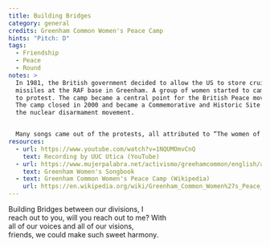 ```yaml
---
title: Building Bridges
category: general
credits: Greenham Common Women's Peace Camp
hints: "Pitch: D"
tags:
  - Friendship
  - Peace
  - Round
notes: >
  In 1981, the British government decided to allow the US to store cruise
  missiles at the RAF base in Greenham. A group of women started to camp there
  to protest. The camp became a central point for the British Peace movement.
  The camp closed in 2000 and became a Commemorative and Historic Site to honor
  the nuclear disarmament movement.


  Many songs came out of the protests, all attributed to “The women of the Greenham Common Peace Camp", and not credited to individuals. 
resources:
  - url: https://www.youtube.com/watch?v=1NQUMOmvCnQ
    text: Recording by UUC Utica (YouTube)
  - url: https://www.mujerpalabra.net/activismo/greehamcommon/english/artwork/GreenhamSongbook.pdf
    text: Greenham Women's Songbook
  - text: Greenham Common Women's Peace Camp (Wikipedia)
    url: https://en.wikipedia.org/wiki/Greenham_Common_Women%27s_Peace_Camp
---
```

Building Bridges between our divisions, I\
reach out to you, will you reach out to me? With\
all of our voices and all of our visions,\
friends, we could make such sweet harmony.
